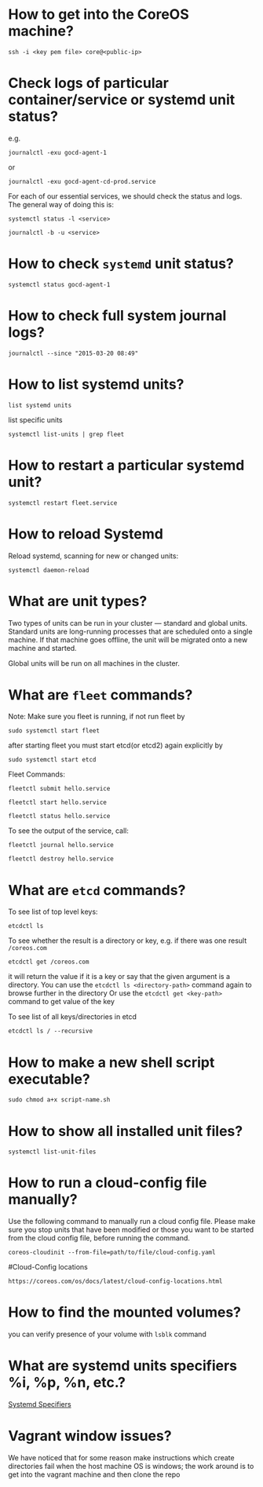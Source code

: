 # How to get into the CoreOS machine?

```
ssh -i <key pem file> core@<public-ip>
```

# Check logs of particular container/service or systemd unit status?

e.g.

```
journalctl -exu gocd-agent-1
```

or

```
journalctl -exu gocd-agent-cd-prod.service
```

For each of our essential services, we should check the status and logs. The general way of doing this is:

```
systemctl status -l <service>
```

```
journalctl -b -u <service>
```

# How to check `systemd` unit status?

```
systemctl status gocd-agent-1
```

# How to check full system journal logs?

```
journalctl --since "2015-03-20 08:49"
```

# How to list systemd units?

```
list systemd units
```

list specific units

```
systemctl list-units | grep fleet
```

# How to restart a particular systemd unit?

```
systemctl restart fleet.service
```

# How to reload Systemd

Reload systemd, scanning for new or changed units:
```
systemctl daemon-reload
```


# What are unit types?


Two types of units can be run in your cluster — standard and global units. Standard units are long-running processes that are scheduled onto a single machine. If that machine goes offline, the unit will be migrated onto a new machine and started.

Global units will be run on all machines in the cluster.

# What are `fleet` commands?

Note: Make sure you fleet is running, if not
run fleet by 
```
sudo systemctl start fleet
```

after starting fleet you must start etcd(or etcd2) again explicitly by
```
sudo systemctl start etcd
```

Fleet Commands: 
```
fleetctl submit hello.service
```

```
fleetctl start hello.service
```

```
fleetctl status hello.service
```

To see the output of the service, call:
```
fleetctl journal hello.service
```

```
fleetctl destroy hello.service
```
# What are `etcd` commands?

To see list of top level keys:
```
etcdctl ls
```

To see whether the result is a directory or key, e.g. if there was one result `/coreos.com`
```
etcdctl get /coreos.com
```
it will return the value if it is a key or say that the given argument is a directory.
You can use the `etcdctl ls <directory-path>` command again to browse further in the directory 
Or use the `etcdctl get <key-path>` command to get value of the key 

To see list of all keys/directories in etcd
```
etcdctl ls / --recursive
```
# How to make a new shell script executable?

```
sudo chmod a+x script-name.sh
```

# How to show all installed unit files?

```
systemctl list-unit-files
```
# How to run a cloud-config file manually?

Use the following command to manually run a cloud config file.
Please make sure you stop units that have been modified or those you want to be started from the cloud config file, before running the command.
```
coreos-cloudinit --from-file=path/to/file/cloud-config.yaml
```

#Cloud-Config locations
```
https://coreos.com/os/docs/latest/cloud-config-locations.html
```


# How to find the mounted volumes?

you can verify presence of your volume with `lsblk` command

# What are systemd units specifiers %i, %p, %n, etc.?

[Systemd Specifiers](https://www.freedesktop.org/software/systemd/man/systemd.unit.html#Specifiers)

# Vagrant window issues?

We have noticed that for some reason make instructions which create directories fail when the host machine OS is windows; the work around is to get into the vagrant machine and then clone the repo

 
